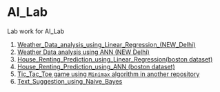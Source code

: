 # AI_Lab
Lab work for AI_Lab
1. [Weather_Data_analysis_using_Linear_Regression_(NEW_Delhi)](https://github.com/Partha-SUST16/AI_Lab/blob/main/Weather%20Data%20Analysis%20of%20New%20Delhi/Weather_Data_analysis_using_Linear_Regression_(NEW_Delhi).ipynb)
2. [Weather Data analysis using ANN (NEW Delhi)](https://github.com/Partha-SUST16/AI_Lab/blob/main/Weather%20Data%20Analysis%20of%20New%20Delhi/Weather_Data_analysis_using_ANN_(New_Delhi).ipynb)
3. [House_Renting_Prediction_using_Linear_Regression(boston dataset)](https://github.com/Partha-SUST16/AI_Lab/blob/main/House%20Renting%20Prediction/House_Renting_with_Linear_Regression(Boson_Dataset).ipynb)
4. [House_Renting_Prediction_using_ANN (boston dataset)](https://github.com/Partha-SUST16/AI_Lab/blob/main/House%20Renting%20Prediction/House_Renting_Prediction_using_Nural_Network(BostonDataSet).ipynb)
5. [Tic_Tac_Toe game using `Minimax` algorithm in another repository](https://github.com/Partha-SUST16/TicTacToe_UsingMiniMax)
6. [Text_Suggestion_using_Naive_Bayes](https://github.com/Partha-SUST16/AI_Lab/blob/main/Text%20Suggestion/Text_Suggestion_using_Naive_Bayes.ipynb)
